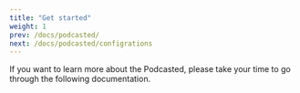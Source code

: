 ```yaml
---
title: "Get started"
weight: 1
prev: /docs/podcasted/
next: /docs/podcasted/configrations
---
```


If you want to learn more about the Podcasted, please take your time to go through the following documentation.

<!--more-->

